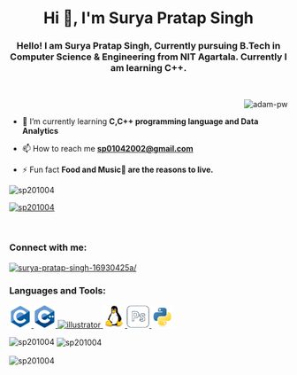 <h1 align="center">Hi 👋, I'm Surya Pratap Singh</h1>
<h3 align="center">Hello! I am Surya Pratap Singh,
  Currently pursuing B.Tech in Computer Science & Engineering from NIT Agartala.
  Currently I am learning C++.</h3>

<br>
<p><img align="right" src="https://github.com/Adam-pw/Adam-pw/blob/main/animation_500_kxa883sd.gif" alt="adam-pw" /></p>
  </p>

  <br>

- 🌱 I’m currently learning **C,C++ programming language and Data Analytics**

- 📫 How to reach me **sp01042002@gmail.com**

- ⚡ Fun fact **Food and Music🎵 are the reasons to live.**
<p align="left">
  
<p align="left"> <img src="https://komarev.com/ghpvc/?username=sp201004&label=Profile%20views&color=0e75b6&style=flat" alt="sp201004" /> </p>

<p align="left"> <a href="https://github.com/ryo-ma/github-profile-trophy"><img src="https://github-profile-trophy.vercel.app/?username=sp201004" alt="sp201004" /></a> </p>

<p align="left"> <a href="https://twitter.com/" target="blank"><img src="https://img.shields.io/twitter/follow/?logo=twitter&style=for-the-badge" alt="" /></a> </p>

<h3 align="left">Connect with me:</h3>
<p align="left">
<a href="https://linkedin.com/in/surya-pratap-singh-16930425a/" target="blank"><img align="center" src="https://raw.githubusercontent.com/rahuldkjain/github-profile-readme-generator/master/src/images/icons/Social/linked-in-alt.svg" alt="surya-pratap-singh-16930425a/" height="30" width="40" /></a>
</p>

<h3 align="left">Languages and Tools:</h3>
<p align="left"> <a href="https://www.cprogramming.com/" target="_blank" rel="noreferrer"> <img src="https://raw.githubusercontent.com/devicons/devicon/master/icons/c/c-original.svg" alt="c" width="40" height="40"/> </a> <a href="https://www.w3schools.com/cpp/" target="_blank" rel="noreferrer"> <img src="https://raw.githubusercontent.com/devicons/devicon/master/icons/cplusplus/cplusplus-original.svg" alt="cplusplus" width="40" height="40"/> </a> <a href="https://www.adobe.com/in/products/illustrator.html" target="_blank" rel="noreferrer"> <img src="https://www.vectorlogo.zone/logos/adobe_illustrator/adobe_illustrator-icon.svg" alt="illustrator" width="40" height="40"/> </a> <a href="https://www.linux.org/" target="_blank" rel="noreferrer"> <img src="https://raw.githubusercontent.com/devicons/devicon/master/icons/linux/linux-original.svg" alt="linux" width="40" height="40"/> </a> <a href="https://www.photoshop.com/en" target="_blank" rel="noreferrer"> <img src="https://raw.githubusercontent.com/devicons/devicon/master/icons/photoshop/photoshop-line.svg" alt="photoshop" width="40" height="40"/> </a> <a href="https://www.python.org" target="_blank" rel="noreferrer"> <img src="https://raw.githubusercontent.com/devicons/devicon/master/icons/python/python-original.svg" alt="python" width="40" height="40"/> </a> </p>

<p><img align="left" src="https://github-readme-stats.vercel.app/api/top-langs?username=sp201004&show_icons=true&locale=en&layout=compact" alt="sp201004" /></p>

<p>&nbsp;<img align="center" src="https://github-readme-stats.vercel.app/api?username=sp201004&show_icons=true&locale=en" alt="sp201004" /></p>

<p><img align="center" src="https://github-readme-streak-stats.herokuapp.com/?user=sp201004&" alt="sp201004" /></p>
